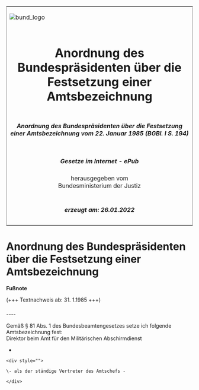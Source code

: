 <span id="DECKBLATT.html"></span>

<table border="0" frame="border" width="100%">

<tr valign="top">

<td align="left">

![bund\_logo](BfJ_2021_Web_de_de.gif)

</td>

<td align="right">

 

</td>

</tr>

<tr align="center" valign="middle">

<td colspan="2">

# Anordnung des Bundespräsidenten über die Festsetzung einer Amtsbezeichnung

</td>

</tr>

<tr align="center" valign="middle">

<td colspan="2">

##### Anordnung des Bundespräsidenten über die Festsetzung einer Amtsbezeichnung vom 22. Januar 1985 (BGBl. I S. 194)

</td>

</tr>

<tr align="center" valign="middle">

<td colspan="2">

  
  

##### Gesetze im Internet - ePub  
  
herausgegeben vom  
Bundesministerium der Justiz

</td>

</tr>

<tr align="center" valign="bottom">

<td colspan="2">

  
  

##### erzeugt am: 26.01.2022

</td>

</tr>

</table>

<span id="BJNR101940985.html"></span>

# Anordnung des Bundespräsidenten über die Festsetzung einer Amtsbezeichnung

<div>

  
**Fußnote**

<div class="jnhtml">

<div>

<div class="jurAbsatz">

(+++ Textnachweis ab: 31. 1.1985 +++)

</div>

</div>

</div>

</div>

<span id="BJNR101940985BJNE000100304.html"></span>

###   
\----

<div>

<div class="jnhtml">

<div>

<div class="jurAbsatz">

Gemäß § 81 Abs. 1 des Bundesbeamtengesetzes setze ich folgende
Amtsbezeichnung fest:  
Direktor beim Amt für den Militärischen Abschirmdienst

  - 
    
    <div style="">
    
    \- als der ständige Vertreter des Amtschefs -
    
    </div>

</div>

</div>

</div>

</div>
